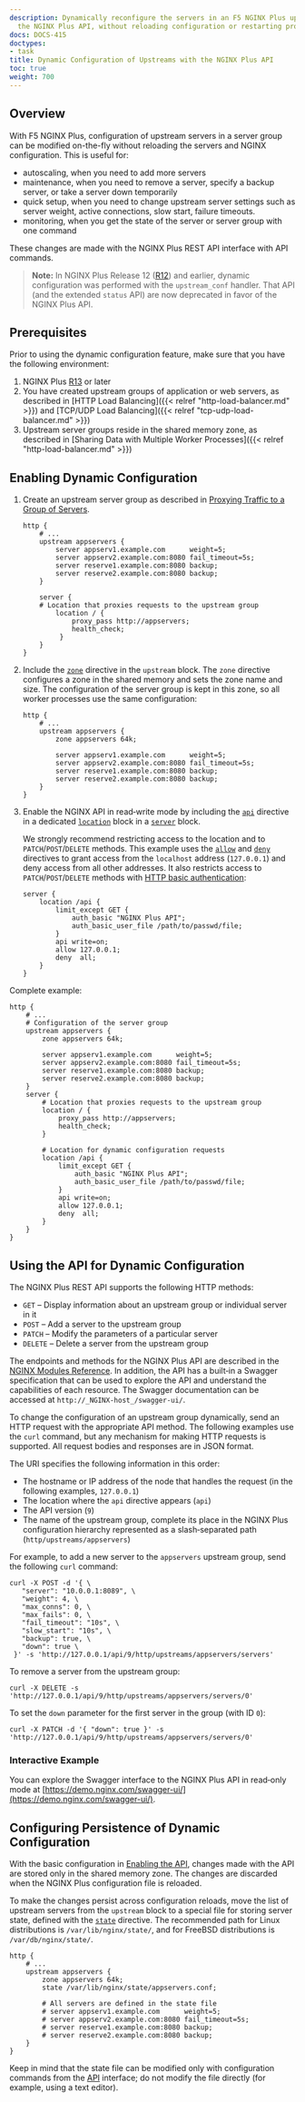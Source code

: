 ```yaml
---
description: Dynamically reconfigure the servers in an F5 NGINX Plus upstream group using
  the NGINX Plus API, without reloading configuration or restarting processes.
docs: DOCS-415
doctypes:
- task
title: Dynamic Configuration of Upstreams with the NGINX Plus API
toc: true
weight: 700
---
```


<span id="overview"></span>
## Overview

With F5 NGINX Plus, configuration of upstream servers in a server group can be modified on-the-fly without reloading the servers and NGINX configuration. This is useful for:

- autoscaling, when you need to add more servers
- maintenance, when you need to remove a server, specify a backup server, or take a server down temporarily
- quick setup, when you need to change upstream server settings such as server weight, active connections, slow start, failure timeouts.
- monitoring, when you get the state of the server or server group with one command

These changes are made with the NGINX Plus REST API interface with API commands.

> **Note:** In NGINX Plus Release 12 (<a href="../../../releases/#r12">R12</a>) and earlier, dynamic configuration was performed with the `upstream_conf` handler. That API (and the extended `status` API) are now deprecated in favor of the NGINX Plus API.


<span id="prereq"></span>
## Prerequisites

Prior to using the dynamic configuration feature, make sure that you have the following environment:

1. NGINX Plus <a href="../../../releases/#r13">R13</a> or later
2. You have created upstream groups of application or web servers, as described in [HTTP Load Balancing]({{< relref "http-load-balancer.md" >}}) and [TCP/UDP Load Balancing]({{< relref "tcp-udp-load-balancer.md" >}})
3. Upstream server groups reside in the shared memory zone, as described in [Sharing Data with Multiple Worker Processes]({{< relref "http-load-balancer.md" >}})


<span id="api_setup"></span>
## Enabling Dynamic Configuration

1. Create an upstream server group as described in <a href="../http-load-balancer/#proxying-http-traffic-to-a-group-of-servers">Proxying Traffic to a Group of Servers</a>.

    ```nginx
    http {
        # ...
        upstream appservers {
            server appserv1.example.com      weight=5;
            server appserv2.example.com:8080 fail_timeout=5s;
            server reserve1.example.com:8080 backup;
            server reserve2.example.com:8080 backup;
        }

        server {
        # Location that proxies requests to the upstream group
            location / {
                proxy_pass http://appservers;
                health_check;
             }
        }
    }
    ```

1. Include the [`zone`](https://nginx.org/en/docs/http/ngx_http_upstream_module.html#zone) directive in the `upstream` block. The `zone` directive configures a zone in the shared memory and sets the zone name and size. The configuration of the server group is kept in this zone, so all worker processes use the same configuration:

    ```nginx
    http {
        # ...
        upstream appservers {
            zone appservers 64k;

            server appserv1.example.com      weight=5;
            server appserv2.example.com:8080 fail_timeout=5s;
            server reserve1.example.com:8080 backup;
            server reserve2.example.com:8080 backup;
        }
    }
    ```

2. Enable the NGINX API in read‑write mode by including the [`api`](https://nginx.org/en/docs/http/ngx_http_api_module.html#api) directive in a dedicated [`location`](https://nginx.org/en/docs/http/ngx_http_core_module.html#location) block in a [`server`](https://nginx.org/en/docs/http/ngx_http_core_module.html#server) block.

   We strongly recommend restricting access to the location and to `PATCH`/`POST`/`DELETE` methods. This example uses the [`allow`](https://nginx.org/en/docs/http/ngx_http_access_module.html#allow) and [`deny`](https://nginx.org/en/docs/http/ngx_http_access_module.html#deny) directives to grant access from the `localhost` address (`127.0.0.1`) and deny access from all other addresses. It also restricts access to `PATCH`/`POST`/`DELETE` methods with [HTTP basic authentication](https://nginx.org/en/docs/http/ngx_http_auth_basic_module.html):

    ```nginx
    server {
        location /api {
            limit_except GET {
                auth_basic "NGINX Plus API";
                auth_basic_user_file /path/to/passwd/file;
            }
            api write=on;
            allow 127.0.0.1;
            deny  all;
        }
    }
    ```

Complete example:

```nginx
http {
    # ...
    # Configuration of the server group
    upstream appservers {
        zone appservers 64k;

        server appserv1.example.com      weight=5;
        server appserv2.example.com:8080 fail_timeout=5s;
        server reserve1.example.com:8080 backup;
        server reserve2.example.com:8080 backup;
    }
    server {
        # Location that proxies requests to the upstream group
        location / {
            proxy_pass http://appservers;
            health_check;
        }

        # Location for dynamic configuration requests
        location /api {
            limit_except GET {
                auth_basic "NGINX Plus API";
                auth_basic_user_file /path/to/passwd/file;
            }
            api write=on;
            allow 127.0.0.1;
            deny  all;
        }
    }
}
```

<span id="api_use"></span>
## Using the API for Dynamic Configuration

The NGINX Plus REST API supports the following HTTP methods:

- `GET` – Display information about an upstream group or individual server in it
- `POST` – Add a server to the upstream group
- `PATCH` – Modify the parameters of a particular server
- `DELETE` – Delete a server from the upstream group

The endpoints and methods for the NGINX Plus API are described in the [NGINX Modules Reference](https://nginx.org/en/docs/http/ngx_http_api_module.html). In addition, the API has a built‑in a Swagger specification that can be used to explore the API and understand the capabilities of each resource. The Swagger documentation can be accessed at `http://_NGINX-host_/swagger-ui/`.

To change the configuration of an upstream group dynamically, send an HTTP request with the appropriate API method. The following examples use the `curl` command, but any mechanism for making HTTP requests is supported. All request bodies and responses are in JSON format.

The URI specifies the following information in this order:

- The hostname or IP address of the node that handles the request (in the following examples, `127.0.0.1`)
- The location where the `api` directive appears (`api`)
- The API version (`9`)
- The name of the upstream group, complete its place in the NGINX Plus configuration hierarchy represented as a slash‑separated path (`http/upstreams/appservers`)

For example, to add a new server to the `appservers` upstream group, send the following `curl` command:

```shell
curl -X POST -d '{ \
   "server": "10.0.0.1:8089", \
   "weight": 4, \
   "max_conns": 0, \
   "max_fails": 0, \
   "fail_timeout": "10s", \
   "slow_start": "10s", \
   "backup": true, \
   "down": true \
 }' -s 'http://127.0.0.1/api/9/http/upstreams/appservers/servers'
```

To remove a server from the upstream group:

```shell
curl -X DELETE -s 'http://127.0.0.1/api/9/http/upstreams/appservers/servers/0'
```

To set the `down` parameter for the first server in the group (with ID `0`):

```shell
curl -X PATCH -d '{ "down": true }' -s 'http://127.0.0.1/api/9/http/upstreams/appservers/servers/0'
```


<span id="example"></span>
### Interactive Example

You can explore the Swagger interface to the NGINX Plus API in read‑only mode at [https://demo.nginx.com/swagger-ui/](https://demo.nginx.com/swagger-ui/).


<span id="state"></span>
## Configuring Persistence of Dynamic Configuration

With the basic configuration in
[Enabling the API](#api_setup), changes made with the API are stored only in the shared memory zone. The changes are discarded when the NGINX Plus configuration file is reloaded.

To make the changes persist across configuration reloads, move the list of upstream servers from the `upstream` block to a special file for storing server state, defined with the [`state`](https://nginx.org/en/docs/http/ngx_http_upstream_module.html#state) directive. The recommended path for Linux distributions is `/var/lib/nginx/state/`, and for FreeBSD distributions is `/var/db/nginx/state/`.

```nginx
http {
    # ...
    upstream appservers {
        zone appservers 64k;
        state /var/lib/nginx/state/appservers.conf;

        # All servers are defined in the state file
        # server appserv1.example.com      weight=5;
        # server appserv2.example.com:8080 fail_timeout=5s;
        # server reserve1.example.com:8080 backup;
        # server reserve2.example.com:8080 backup;
    }
}
```

Keep in mind that the state file can be modified only with configuration commands from the [API](https://nginx.org/en/docs/http/ngx_http_api_module.html) interface; do not modify the file directly (for example, using a text editor).
